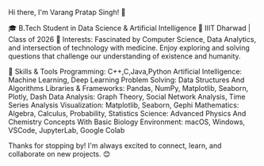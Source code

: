 Hi there, I'm Varang Pratap Singh! 👋

🎓 B.Tech Student in Data Science & Artificial Intelligence
📍 IIIT Dharwad | Class of 2026
🧠 Interests: Fascinated by Computer Science, Data Analytics, and intersection of technology with medicine. 
Enjoy exploring and solving questions that challenge our understanding of existence and humanity.

🔧 Skills & Tools
Programming: C++,C,Java,Python
Artificial Intelligence: Machine Learning, Deep Learning
Problem Solving: Data Structures And Algorithms
Libraries & Frameworks: Pandas, NumPy, Matplotlib, Seaborn, Plotly, Dash
Data Analysis: Graph Theory, Social Network Analysis, Time Series Analysis
Visualization: Matplotlib, Seaborn, Gephi
Mathematics: Algebra, Calculus, Probability, Statistics
Science: Advanced Physics And Chemistry Concepts With Basic Biology
Environment: macOS, Windows, VSCode, JupyterLab, Google Colab

Thanks for stopping by! I'm always excited to connect, learn, and collaborate on new projects. 😊
